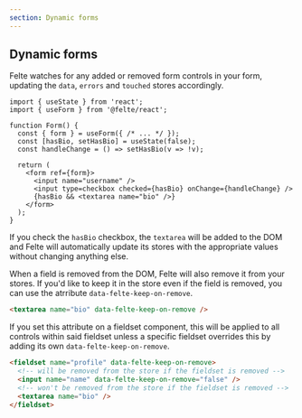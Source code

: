 ```yaml
---
section: Dynamic forms
---
```


## Dynamic forms

Felte watches for any added or removed form controls in your form, updating the `data`, `errors` and `touched` stores accordingly.

```tsx
import { useState } from 'react';
import { useForm } from '@felte/react';

function Form() {
  const { form } = useForm({ /* ... */ });
  const [hasBio, setHasBio] = useState(false);
  const handleChange = () => setHasBio(v => !v);

  return (
    <form ref={form}>
      <input name="username" />
      <input type=checkbox checked={hasBio} onChange={handleChange} />
      {hasBio && <textarea name="bio" />}
    </form>
  );
}
```

If you check the `hasBio` checkbox, the `textarea` will be added to the DOM and Felte will automatically update its stores with the appropriate values without changing anything else.

When a field is removed from the DOM, Felte will also remove it from your stores. If you'd like to keep it in the store even if the field is removed, you can use the atrribute `data-felte-keep-on-remove`.

```html
<textarea name="bio" data-felte-keep-on-remove />
```

If you set this attribute on a fieldset component, this will be applied to all controls within said fieldset unless a specific fieldset overrides this by adding its own `data-felte-keep-on-remove`.

```html
<fieldset name="profile" data-felte-keep-on-remove>
  <!-- will be removed from the store if the fieldset is removed -->
  <input name="name" data-felte-keep-on-remove="false" />
  <!-- won't be removed from the store if the fieldset is removed -->
  <textarea name="bio" />
</fieldset>
```

